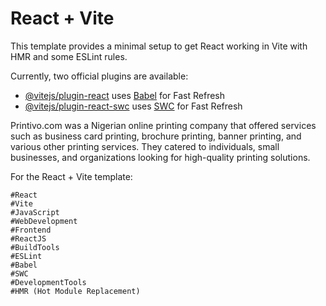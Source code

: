 # React + Vite

This template provides a minimal setup to get React working in Vite with HMR and some ESLint rules.

Currently, two official plugins are available:

- [@vitejs/plugin-react](https://github.com/vitejs/vite-plugin-react/blob/main/packages/plugin-react/README.md) uses [Babel](https://babeljs.io/) for Fast Refresh
- [@vitejs/plugin-react-swc](https://github.com/vitejs/vite-plugin-react-swc) uses [SWC](https://swc.rs/) for Fast Refresh


 Printivo.com was a Nigerian online printing company that offered services such as business card printing, brochure printing, banner printing, and various other printing services. They catered to individuals, small businesses, and organizations looking for high-quality printing solutions.

 For the React + Vite template:

    #React
    #Vite
    #JavaScript
    #WebDevelopment
    #Frontend
    #ReactJS
    #BuildTools
    #ESLint
    #Babel
    #SWC
    #DevelopmentTools
    #HMR (Hot Module Replacement)

